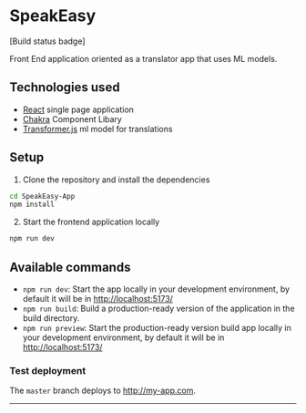 # SpeakEasy

\[Build status badge\]

Front End application oriented as a translator app that uses ML models.

## Technologies used

- [React](https://reactjs.org/) single page application
- [Chakra](https://v2.chakra-ui.com/) Component Libary
- [Transformer.js](https://huggingface.co/docs/transformers.js/en/index) ml model for translations

## Setup

1. Clone the repository and install the dependencies
```bash
cd SpeakEasy-App
npm install 
```
2. Start the frontend application locally
```bash
npm run dev
```
## Available commands

* `npm run dev`: Start the app locally in your development environment, by default it will be in [http://localhost:5173/](http://localhost:5173/)
* `npm run build`: Build a production-ready version of the application in the build directory.
* `npm run preview`: Start the production-ready version build app locally in your development environment, by default it will be in [http://localhost:5173/](http://localhost:5173/)

### Test deployment

The `master` branch deploys to http://my-app.com.

---
